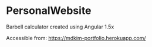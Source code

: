 # PersonalWebsite
Barbell calculator created using Angular 1.5x

Accessible from: https://mdkim-portfolio.herokuapp.com/
